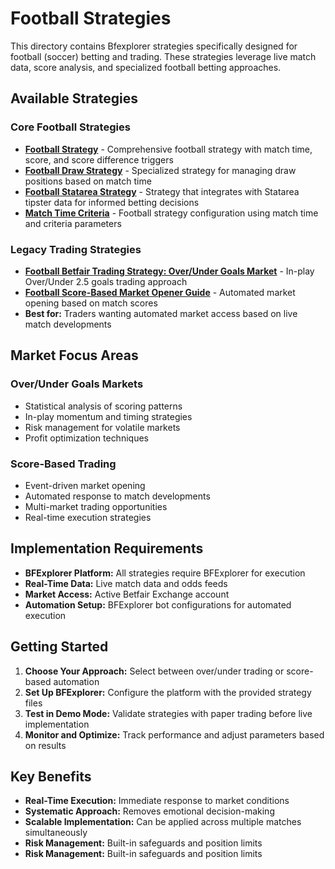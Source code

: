 # Football Strategies

This directory contains Bfexplorer strategies specifically designed for football (soccer) betting and trading. These strategies leverage live match data, score analysis, and specialized football betting approaches.

## Available Strategies

### Core Football Strategies
- **[Football Strategy](Football-Strategy.md)** - Comprehensive football strategy with match time, score, and score difference triggers
- **[Football Draw Strategy](Football-Draw-Strategy.md)** - Specialized strategy for managing draw positions based on match time
- **[Football Statarea Strategy](Football-Statarea-Strategy.md)** - Strategy that integrates with Statarea tipster data for informed betting decisions
- **[Match Time Criteria](MatchTimeCriteria.md)** - Football strategy configuration using match time and criteria parameters

### Legacy Trading Strategies
- **[Football Betfair Trading Strategy: Over/Under Goals Market](TradeOverUnderGoals.md)** - In-play Over/Under 2.5 goals trading approach
- **[Football Score-Based Market Opener Guide](OpenMyMarketsByScore.md)** - Automated market opening based on match scores
- **Best for:** Traders wanting automated market access based on live match developments

## Market Focus Areas

### Over/Under Goals Markets
- Statistical analysis of scoring patterns
- In-play momentum and timing strategies
- Risk management for volatile markets
- Profit optimization techniques

### Score-Based Trading
- Event-driven market opening
- Automated response to match developments
- Multi-market trading opportunities
- Real-time execution strategies

## Implementation Requirements

- **BFExplorer Platform:** All strategies require BFExplorer for execution
- **Real-Time Data:** Live match data and odds feeds
- **Market Access:** Active Betfair Exchange account
- **Automation Setup:** BFExplorer bot configurations for automated execution

## Getting Started

1. **Choose Your Approach:** Select between over/under trading or score-based automation
2. **Set Up BFExplorer:** Configure the platform with the provided strategy files
3. **Test in Demo Mode:** Validate strategies with paper trading before live implementation
4. **Monitor and Optimize:** Track performance and adjust parameters based on results

## Key Benefits

- **Real-Time Execution:** Immediate response to market conditions
- **Systematic Approach:** Removes emotional decision-making
- **Scalable Implementation:** Can be applied across multiple matches simultaneously
- **Risk Management:** Built-in safeguards and position limits
- **Risk Management:** Built-in safeguards and position limits
